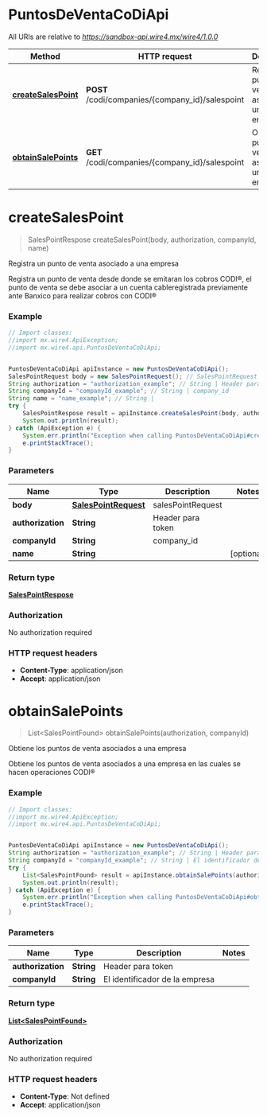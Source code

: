 # PuntosDeVentaCoDiApi

All URIs are relative to *https://sandbox-api.wire4.mx/wire4/1.0.0*

Method | HTTP request | Description
------------- | ------------- | -------------
[**createSalesPoint**](PuntosDeVentaCoDiApi.md#createSalesPoint) | **POST** /codi/companies/{company_id}/salespoint | Registra un punto de venta asociado a una empresa
[**obtainSalePoints**](PuntosDeVentaCoDiApi.md#obtainSalePoints) | **GET** /codi/companies/{company_id}/salespoint | Obtiene los puntos de venta asociados a una empresa

<a name="createSalesPoint"></a>
# **createSalesPoint**
> SalesPointRespose createSalesPoint(body, authorization, companyId, name)

Registra un punto de venta asociado a una empresa

Registra un punto de venta desde donde se emitaran los cobros CODI®, el punto de venta se debe asociar a un cuenta cableregistrada previamente ante Banxico para realizar cobros con CODI®

### Example
```java
// Import classes:
//import mx.wire4.ApiException;
//import mx.wire4.api.PuntosDeVentaCoDiApi;


PuntosDeVentaCoDiApi apiInstance = new PuntosDeVentaCoDiApi();
SalesPointRequest body = new SalesPointRequest(); // SalesPointRequest | salesPointRequest
String authorization = "authorization_example"; // String | Header para token
String companyId = "companyId_example"; // String | company_id
String name = "name_example"; // String | 
try {
    SalesPointRespose result = apiInstance.createSalesPoint(body, authorization, companyId, name);
    System.out.println(result);
} catch (ApiException e) {
    System.err.println("Exception when calling PuntosDeVentaCoDiApi#createSalesPoint");
    e.printStackTrace();
}
```

### Parameters

Name | Type | Description  | Notes
------------- | ------------- | ------------- | -------------
 **body** | [**SalesPointRequest**](SalesPointRequest.md)| salesPointRequest |
 **authorization** | **String**| Header para token |
 **companyId** | **String**| company_id |
 **name** | **String**|  | [optional]

### Return type

[**SalesPointRespose**](SalesPointRespose.md)

### Authorization

No authorization required

### HTTP request headers

 - **Content-Type**: application/json
 - **Accept**: application/json

<a name="obtainSalePoints"></a>
# **obtainSalePoints**
> List&lt;SalesPointFound&gt; obtainSalePoints(authorization, companyId)

Obtiene los puntos de venta asociados a una empresa

Obtiene los puntos de venta asociados a una empresa en las cuales se hacen operaciones CODI®

### Example
```java
// Import classes:
//import mx.wire4.ApiException;
//import mx.wire4.api.PuntosDeVentaCoDiApi;


PuntosDeVentaCoDiApi apiInstance = new PuntosDeVentaCoDiApi();
String authorization = "authorization_example"; // String | Header para token
String companyId = "companyId_example"; // String | El identificador de la empresa
try {
    List<SalesPointFound> result = apiInstance.obtainSalePoints(authorization, companyId);
    System.out.println(result);
} catch (ApiException e) {
    System.err.println("Exception when calling PuntosDeVentaCoDiApi#obtainSalePoints");
    e.printStackTrace();
}
```

### Parameters

Name | Type | Description  | Notes
------------- | ------------- | ------------- | -------------
 **authorization** | **String**| Header para token |
 **companyId** | **String**| El identificador de la empresa |

### Return type

[**List&lt;SalesPointFound&gt;**](SalesPointFound.md)

### Authorization

No authorization required

### HTTP request headers

 - **Content-Type**: Not defined
 - **Accept**: application/json

